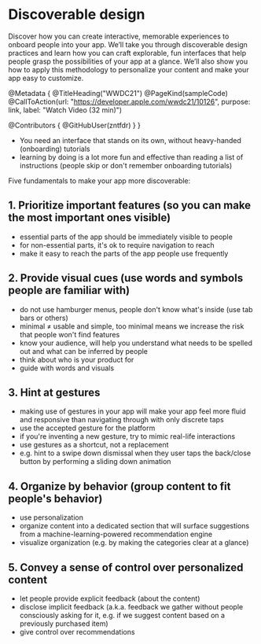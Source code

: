 # Discoverable design

Discover how you can create interactive, memorable experiences to onboard people into your app. We’ll take you through discoverable design practices and learn how you can craft explorable, fun interfaces that help people grasp the possibilities of your app at a glance. We’ll also show you how to apply this methodology to personalize your content and make your app easy to customize.

@Metadata {
   @TitleHeading("WWDC21")
   @PageKind(sampleCode)
   @CallToAction(url: "https://developer.apple.com/wwdc21/10126", purpose: link, label: "Watch Video (32 min)")

   @Contributors {
      @GitHubUser(zntfdr)
   }
}



- You need an interface that stands on its own, without heavy-handed (onboarding) tutorials
- learning by doing is a lot more fun and effective than reading a list of instructions (people skip or don't remember onboarding tutorials)

Five fundamentals to make your app more discoverable:

## 1. Prioritize important features (so you can make the most important ones visible)

- essential parts of the app should be immediately visible to people
- for non-essential parts, it's ok to require navigation to reach
- make it easy to reach the parts of the app people use frequently

## 2. Provide visual cues (use words and symbols people are familiar with)

- do not use hamburger menus, people don't know what's inside (use tab bars or others)
- minimal ≠ usable and simple, too minimal means we increase the risk that people won't find features
- know your audience, will help you understand what needs to be spelled out and what can be inferred by people
- think about who is your product for
- guide with words and visuals

## 3. Hint at gestures

- making use of gestures in your app will make your app feel more fluid and responsive than navigating through with only discrete taps
- use the accepted gesture for the platform
- if you're inventing a new gesture, try to mimic real-life interactions
- use gestures as a shortcut, not a replacement
- e.g. hint to a swipe down dismissal when they user taps the back/close button by performing a sliding down animation

## 4. Organize by behavior (group content to fit people's behavior)

- use personalization
- organize content into a dedicated section that will surface suggestions from a machine-learning-powered recommendation engine
- visualize organization (e.g. by making the categories clear at a glance)

## 5. Convey a sense of control over personalized content

- let people provide explicit feedback (about the content)
- disclose implicit feedback (a.k.a. feedback we gather without people consciously asking for it, e.g. if we suggest content based on a previously purchased item)
- give control over recommendations
